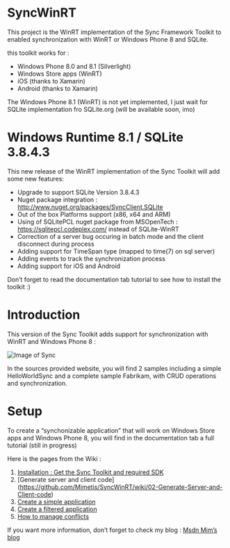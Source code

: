 SyncWinRT
=========

This project is the WinRT implementation of the Sync Framework Toolkit to enabled synchronization with WinRT or Windows Phone 8 and SQLite.

this toolkit works for :
* Windows Phone 8.0 and 8.1 (Silverlight) 
* Windows Store apps (WinRT)
* iOS (thanks to Xamarin)
* Android (thanks to Xamarin)

The Windows Phone 8.1 (WinRT) is not yet implemented, I just wait for SQLite implementation fro SQLite.org (will be available soon, imo)

Windows Runtime 8.1 / SQLite 3.8.4.3
=========

This new release of the WinRT implementation of the Sync Toolkit will add some new features:
- Upgrade to support SQLite Version 3.8.4.3 
- Nuget package integration : http://www.nuget.org/packages/SyncClient.SQLite 
- Out of the box Platforms support (x86, x64 and ARM) 
- Using of SQLitePCL nuget package from MSOpenTech :  https://sqlitepcl.codeplex.com/ instead of SQLite-WinRT   
- Correction of a server bug occuring in batch mode and the client disconnect during process 
- Adding support for TimeSpan type (mapped to time(7) on sql server) 
- Adding events to track the synchronization process 
- Adding support for iOS and Android

Don’t forget to read the documentation tab tutorial to see how to install the toolkit :)

Introduction
=========

This version of the Sync Toolkit adds support for synchronization with WinRT and Windows Phone 8 :

![Image of Sync](http://download-codeplex.sec.s-msft.com/Download?ProjectName=syncwinrt&DownloadId=694394)


In the sources provided website, you will find 2 samples including a simple HelloWorldSync and a complete sample Fabrikam, with CRUD operations and synchronization.

Setup
=========

To create a “synchonizable application” that will work on Windows Store apps and Windows Phone 8, you will find in the documentation tab a full tutorial (still in progress)

Here is the pages from the Wiki :

1. [Installation : Get the Sync Toolkit and required SDK](https://github.com/Mimetis/SyncWinRT/wiki/01-Setup-your-sync-scenario-:-Server-and-Client)
2. [Generate server and client code] (https://github.com/Mimetis/SyncWinRT/wiki/02-Generate-Server-and-Client-code)
3. [Create a simple application](https://github.com/Mimetis/SyncWinRT/wiki/03-Create-a-simple-application)
4. [Create a filtered application](https://github.com/Mimetis/SyncWinRT/wiki/04-Create-a-filtered-application)
5. [How to manage conflicts](https://github.com/Mimetis/SyncWinRT/wiki/05-How-to-manage-conflicts)

If you want more information, don’t forget to check my blog :  [Msdn Mim’s blog](http://aka.ms/seb)



